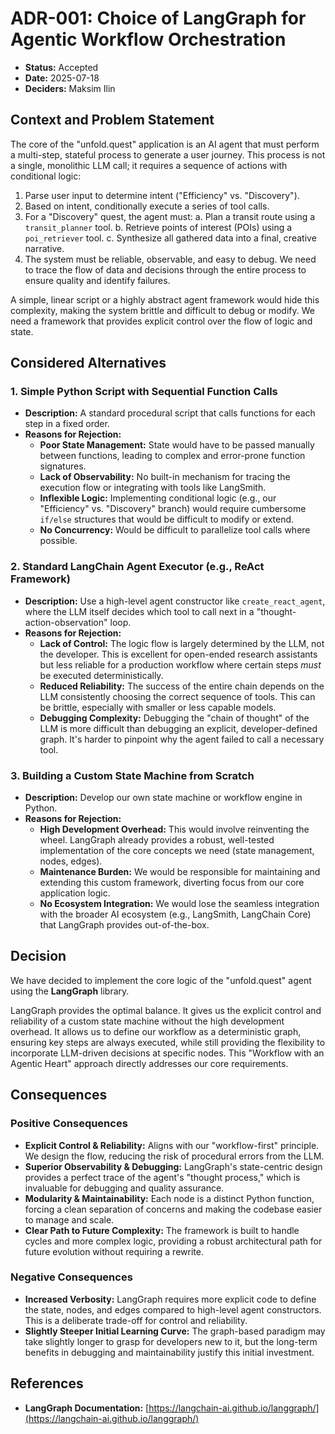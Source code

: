 # ADR-001: Choice of LangGraph for Agentic Workflow Orchestration

-   **Status:** Accepted
-   **Date:** 2025-07-18
-   **Deciders:** Maksim Ilin

## Context and Problem Statement

The core of the "unfold.quest" application is an AI agent that must perform a multi-step, stateful process to generate a user journey. This process is not a single, monolithic LLM call; it requires a sequence of actions with conditional logic:

1.  Parse user input to determine intent ("Efficiency" vs. "Discovery").
2.  Based on intent, conditionally execute a series of tool calls.
3.  For a "Discovery" quest, the agent must:
    a.  Plan a transit route using a `transit_planner` tool.
    b.  Retrieve points of interest (POIs) using a `poi_retriever` tool.
    c.  Synthesize all gathered data into a final, creative narrative.
4.  The system must be reliable, observable, and easy to debug. We need to trace the flow of data and decisions through the entire process to ensure quality and identify failures.

A simple, linear script or a highly abstract agent framework would hide this complexity, making the system brittle and difficult to debug or modify. We need a framework that provides explicit control over the flow of logic and state.

## Considered Alternatives

### 1. Simple Python Script with Sequential Function Calls

-   **Description:** A standard procedural script that calls functions for each step in a fixed order.
-   **Reasons for Rejection:**
    -   **Poor State Management:** State would have to be passed manually between functions, leading to complex and error-prone function signatures.
    -   **Lack of Observability:** No built-in mechanism for tracing the execution flow or integrating with tools like LangSmith.
    -   **Inflexible Logic:** Implementing conditional logic (e.g., our "Efficiency" vs. "Discovery" branch) would require cumbersome `if/else` structures that would be difficult to modify or extend.
    -   **No Concurrency:** Would be difficult to parallelize tool calls where possible.

### 2. Standard LangChain Agent Executor (e.g., ReAct Framework)

-   **Description:** Use a high-level agent constructor like `create_react_agent`, where the LLM itself decides which tool to call next in a "thought-action-observation" loop.
-   **Reasons for Rejection:**
    -   **Lack of Control:** The logic flow is largely determined by the LLM, not the developer. This is excellent for open-ended research assistants but less reliable for a production workflow where certain steps *must* be executed deterministically.
    -   **Reduced Reliability:** The success of the entire chain depends on the LLM consistently choosing the correct sequence of tools. This can be brittle, especially with smaller or less capable models.
    -   **Debugging Complexity:** Debugging the "chain of thought" of the LLM is more difficult than debugging an explicit, developer-defined graph. It's harder to pinpoint why the agent failed to call a necessary tool.

### 3. Building a Custom State Machine from Scratch

-   **Description:** Develop our own state machine or workflow engine in Python.
-   **Reasons for Rejection:**
    -   **High Development Overhead:** This would involve reinventing the wheel. LangGraph already provides a robust, well-tested implementation of the core concepts we need (state management, nodes, edges).
    -   **Maintenance Burden:** We would be responsible for maintaining and extending this custom framework, diverting focus from our core application logic.
    -   **No Ecosystem Integration:** We would lose the seamless integration with the broader AI ecosystem (e.g., LangSmith, LangChain Core) that LangGraph provides out-of-the-box.

## Decision

We have decided to implement the core logic of the "unfold.quest" agent using the **LangGraph** library.

LangGraph provides the optimal balance. It gives us the explicit control and reliability of a custom state machine without the high development overhead. It allows us to define our workflow as a deterministic graph, ensuring key steps are always executed, while still providing the flexibility to incorporate LLM-driven decisions at specific nodes. This "Workflow with an Agentic Heart" approach directly addresses our core requirements.

## Consequences

### Positive Consequences

-   **Explicit Control & Reliability:** Aligns with our "workflow-first" principle. We design the flow, reducing the risk of procedural errors from the LLM.
-   **Superior Observability & Debugging:** LangGraph's state-centric design provides a perfect trace of the agent's "thought process," which is invaluable for debugging and quality assurance.
-   **Modularity & Maintainability:** Each node is a distinct Python function, forcing a clean separation of concerns and making the codebase easier to manage and scale.
-   **Clear Path to Future Complexity:** The framework is built to handle cycles and more complex logic, providing a robust architectural path for future evolution without requiring a rewrite.

### Negative Consequences

-   **Increased Verbosity:** LangGraph requires more explicit code to define the state, nodes, and edges compared to high-level agent constructors. This is a deliberate trade-off for control and reliability.
-   **Slightly Steeper Initial Learning Curve:** The graph-based paradigm may take slightly longer to grasp for developers new to it, but the long-term benefits in debugging and maintainability justify this initial investment.

## References

-   **LangGraph Documentation:** [https://langchain-ai.github.io/langgraph/](https://langchain-ai.github.io/langgraph/)